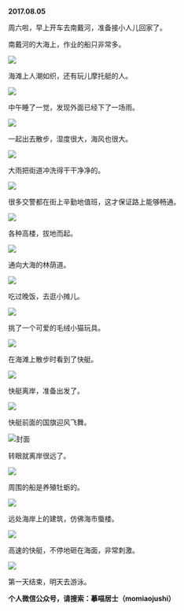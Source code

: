 
          
**2017.08.05**

周六啦，早上开车去南戴河，准备接小人儿回家了。

南戴河的大海上，作业的船只非常多。


![](https://mmbiz.qlogo.cn/mmbiz_jpg/uDI3FLln00bdPmHqCgIMEApsUIsmM18LN6OsbVdFcJqVIhpxZbDrC2wL5uwqQb8Hmrlibaibnac6VMFlynkjyHvQ/0?wx_fmt=jpeg)


海滩上人潮如织，还有玩儿摩托艇的人。


![](https://mmbiz.qlogo.cn/mmbiz_jpg/uDI3FLln00bdPmHqCgIMEApsUIsmM18LxaGZpEcuibLTFobLjIE74FgoRK3AiaS7h4ofH9Ixuqyiav2N1GbiaPwp2A/0?wx_fmt=jpeg)


中午睡了一觉，发现外面已经下了一场雨。


![](https://mmbiz.qlogo.cn/mmbiz_jpg/uDI3FLln00bdPmHqCgIMEApsUIsmM18LTr2lBVq6icibaXgoLgbgJGsSdsicqaZcwBWAiaiaxdoZ1audyQyGqq2vVYA/0?wx_fmt=jpeg)


一起出去散步，湿度很大，海风也很大。


![](https://mmbiz.qlogo.cn/mmbiz_jpg/uDI3FLln00bdPmHqCgIMEApsUIsmM18LAAY77l78icFPjjcW5hf1v2zN4sNMJIG0pFIzsSJeFNv8NHqyxTy9VkQ/0?wx_fmt=jpeg)


大雨把街道冲洗得干干净净的。


![](https://mmbiz.qlogo.cn/mmbiz_jpg/uDI3FLln00bdPmHqCgIMEApsUIsmM18LZEbcxuk80TP2iceR7S2nBCCY77ibyicGZO1wwicWRhDvqJiabjzNafEiaxLQ/0?wx_fmt=jpeg)


很多交警都在街上辛勤地值班，这才保证路上能够畅通。


![](https://mmbiz.qlogo.cn/mmbiz_jpg/uDI3FLln00bdPmHqCgIMEApsUIsmM18Lu2tz251ROMPicbRkxUqmciaGNFXbQGvAsdZ8YgJlm13fKvAZnYpsB6EA/0?wx_fmt=jpeg)


各种高楼，拔地而起。


![](https://mmbiz.qlogo.cn/mmbiz_jpg/uDI3FLln00bdPmHqCgIMEApsUIsmM18LTrOorrHTAO7Xac2mdxHcdyZI5T9z19geT1Hb9NzwZtIsm2KzdFjlNQ/0?wx_fmt=jpeg)


通向大海的林荫道。


![](https://mmbiz.qlogo.cn/mmbiz_jpg/uDI3FLln00bdPmHqCgIMEApsUIsmM18LKO46K5XwGoxlN9KJg21sxOQ0icaAQumiaezXMwLuzQb37CXALmibSIxqg/0?wx_fmt=jpeg)


吃过晚饭，去逛小摊儿。


![](https://mmbiz.qlogo.cn/mmbiz_jpg/uDI3FLln00bdPmHqCgIMEApsUIsmM18LJCT4u9vu2miaueAan5zfeG48MhXGibnQe1oL5viciawiaRIwgmIiabWro4Gw/0?wx_fmt=jpeg)


挑了一个可爱的毛绒小猫玩具。


![](https://mmbiz.qlogo.cn/mmbiz_jpg/uDI3FLln00bdPmHqCgIMEApsUIsmM18Lzptkk8qI6IwZibXdiaYJ65S9I01OogXepcR1QsQibFn7RwjsEe94fwIfQ/0?wx_fmt=jpeg)


在海滩上散步时看到了快艇。


![](https://mmbiz.qlogo.cn/mmbiz_jpg/uDI3FLln00bdPmHqCgIMEApsUIsmM18LRy1byiaS6OcHneewC1AeqGQKFZYsllSz5oDc4xJHpOp6U1Mwndg4KFg/0?wx_fmt=jpeg)


快艇离岸，准备出发了。


![](https://mmbiz.qlogo.cn/mmbiz_jpg/uDI3FLln00bdPmHqCgIMEApsUIsmM18LWFXdVWffvFsXMqZxPurMD3n6cg9xJoMv07hVmZ20BctL8jP1dHfNQA/0?wx_fmt=jpeg)


快艇前面的国旗迎风飞舞。


![](https://mmbiz.qlogo.cn/mmbiz_jpg/uDI3FLln00bdPmHqCgIMEApsUIsmM18LYY5eL5WW8crEeBUQ4yNw3y9wkibiaI5ib2nurwich1WibeGP4aDvPLzcMEw/0?wx_fmt=jpeg)封面


转眼就离岸很远了。


![](https://mmbiz.qlogo.cn/mmbiz_jpg/uDI3FLln00bdPmHqCgIMEApsUIsmM18LX16fZhDGFl53mUJAp5m2I6nLfzJqRtl4kI5Vx9ynRmABicOoo2XuCibQ/0?wx_fmt=jpeg)


周围的船是养殖牡蛎的。


![](https://mmbiz.qlogo.cn/mmbiz_jpg/uDI3FLln00bdPmHqCgIMEApsUIsmM18LhUFwXic0fZVLhkycPOtyia8vZcWsLcjzXVc8eJfcKhMHvvicn6yKficuWA/0?wx_fmt=jpeg)


远处海岸上的建筑，仿佛海市蜃楼。


![](https://mmbiz.qlogo.cn/mmbiz_jpg/uDI3FLln00bdPmHqCgIMEApsUIsmM18LDo2ea4QXOXaBibjIBhuj1jPpBmfriaeHrYSLgjIeWAT4KicJevTBxichJw/0?wx_fmt=jpeg)


高速的快艇，不停地砸在海面，非常刺激。


![](https://mmbiz.qlogo.cn/mmbiz_jpg/uDI3FLln00bdPmHqCgIMEApsUIsmM18LA7icOfyRMk3H4GUM7lvL7Nfhw8yibECgh2yBZW6jmdP2kxKWf10tia6AA/0?wx_fmt=jpeg)


第一天结束，明天去游泳。


**个人微信公众号，请搜索：摹喵居士（momiaojushi）**

        